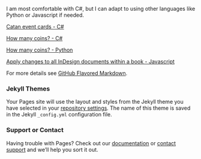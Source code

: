 I am most comfortable with C#, but I can adapt to using other languages like Python or Javascript if needed.

[Catan event cards - C#](https://github.com/SPcodec/Catan_Event_Cards)

[How many coins? - C#](https://github.com/SPcodec/HowManyCoins)

[How many coins? - Python](https://github.com/SPcodec/HowManyCoins_Python)

[Apply changes to all InDesign documents within a book - Javascript](https://github.com/SPcodec/InDesignBookApply)

For more details see [GitHub Flavored Markdown](https://guides.github.com/features/mastering-markdown/).

### Jekyll Themes

Your Pages site will use the layout and styles from the Jekyll theme you have selected in your [repository settings](https://github.com/SPcodec/SPcodec.github.io/settings/pages). The name of this theme is saved in the Jekyll `_config.yml` configuration file.

### Support or Contact

Having trouble with Pages? Check out our [documentation](https://docs.github.com/categories/github-pages-basics/) or [contact support](https://support.github.com/contact) and we’ll help you sort it out.
